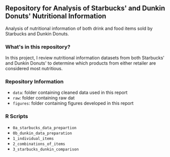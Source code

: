 ## Repository for Analysis of Starbucks' and Dunkin Donuts' Nutritional Information

Analysis of nutritional information of both drink and food items sold by Starbucks and Dunkin Donuts.

### What's in this repository?

In this project, I review nutritional information datasets from both Starbucks' and Dunkin Donuts' to determine which products from either retailer are considered most nutritious. 

### Repository Information

- `data`: folder containing cleaned data used in this report
- `raw`: folder containing raw dat
- `figures`: folder containing figures developed in this report


### R Scripts

- `0a_starbucks_data_prepartion`
- `0b_dunkin_data_preparation`
- `1_individual_items`
- `2_combinations_of_items`
- `3_starbucks_dunkin_comparison`
